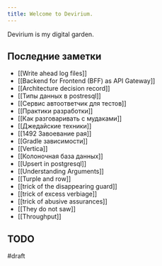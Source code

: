```yaml
---
title: Welcome to Devirium.
---
```


Devirium is my digital garden.

## Последние заметки
- [[Write ahead log files]]
- [[Backend for Frontend (BFF) as API Gateway]]
- [[Architecture decision record]]
- [[Типы данных в postresql]]
- [[Сервис автоответчик для тестов]]
- [[Практики разработки]]
- [[Как разговаривать с мудаками]]
- [[Джедайские техники]]
- [[1492 Завоевание рая]]
- [[Gradle зависимости]]
- [[Vertica]]
- [[Колоночная база данных]]
- [[Upsert in postgresql]]
- [[Understanding Arguments]]
- [[Turple and row]]
- [[trick of the disappearing guard]]
- [[trick of excess verbiage]]
- [[trick of abusive assurances]]
- [[They do not saw]]
- [[Throughput]]

## TODO

#draft
